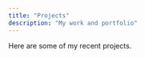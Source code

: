 ```yaml
---
title: "Projects"
description: "My work and portfolio"
---
```


Here are some of my recent projects.